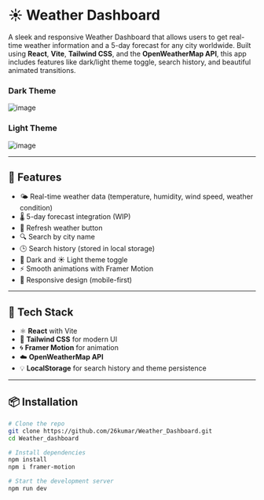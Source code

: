 # ☀️ Weather Dashboard

A sleek and responsive Weather Dashboard that allows users to get real-time weather information and a 5-day forecast for any city worldwide. Built using **React**, **Vite**, **Tailwind CSS**, and the **OpenWeatherMap API**, this app includes features like dark/light theme toggle, search history, and beautiful animated transitions.

### Dark Theme
![image](https://github.com/user-attachments/assets/41a70c34-97e5-4b4a-b1b8-5ecd33be0db9)

### Light Theme
![image](https://github.com/user-attachments/assets/065fbac3-e355-4356-a6a6-14fe08a419ce)

---

## 🚀 Features

- 🌤️ Real-time weather data (temperature, humidity, wind speed, weather condition)
- 🌡️ 5-day forecast integration (WIP)
- 🔄 Refresh weather button
- 🔍 Search by city name
- 🕒 Search history (stored in local storage)
- 🌙 Dark and ☀️ Light theme toggle
- ⚡ Smooth animations with Framer Motion
- 📱 Responsive design (mobile-first)

---

## 🧪 Tech Stack

- ⚛️ **React** with Vite
- 🎨 **Tailwind CSS** for modern UI
- 🌀 **Framer Motion** for animation
- ☁️ **OpenWeatherMap API**
- 💡 **LocalStorage** for search history and theme persistence

---

## 📦 Installation

```bash
# Clone the repo
git clone https://github.com/26kumar/Weather_Dashboard.git
cd Weather_dashboard

# Install dependencies
npm install
npm i framer-motion

# Start the development server
npm run dev
